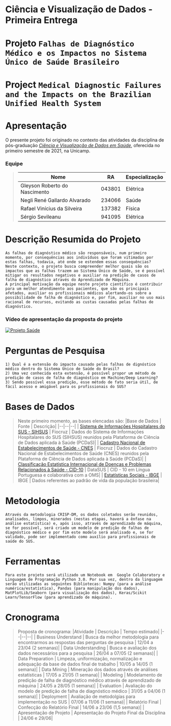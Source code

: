 # Ciência e Visualização de Dados - Primeira Entrega

# Projeto `Falhas de Diagnóstico Médico e os Impactos no Sistema Único de Saúde Brasileiro`
# Project `Medical Diagnostic Failures and the Impacts on the Brazilian Unified Health System`

# Apresentação

O presente projeto foi originado no contexto das atividades da disciplina de pós-graduação [*Ciência e Visualização de Dados em Saúde*](https://github.com/datasci4health/home), oferecida no primeiro semestre de 2021, na Unicamp.

### Equipe

> |Nome  | RA | Especialização|
> |--|--|--|
> | Gleyson Roberto do Nascimento | 043801  | Elétrica|
> | Negli René Gallardo Alvarado  | 234066  | Saúde|
> | Rafael Vinícius da Silveira  | 137382  | Física|
> | Sérgio Sevileanu  | 941095  | Elétrica|


# Descrição Resumida do Projeto
~~~ 
As falhas de diagnóstico médico são responsáveis, num primeiro momento, por consequências aos indivíduos que foram vitimadas por estas falhas, todavia, até onde se estendem essas consequências? 
Neste contexto, o projeto busca compreender melhor quais são os impactos que as falhas trazem ao Sistema Único de Saúde, se é possível mitigar os resultados negativos e auxiliar na predição de casos de falha de diagnóstico através do Aprendizado de Máquina.
A principal motivação da equipe neste projeto científico é contribuir para um melhor atendimento aos pacientes, que são os principais afetados, auxiliar os profissionais médicos alertando-os sobre a possibilidade de falha de diagnóstico e, por fim, auxiliar no uso mais racional de recursos, evitando as custas causadas pelas falhas de diagnóstico.
~~~
### Vídeo de apresentação da proposta do projeto
[![Projeto Saúde](https://github.com/grnbatera/Data4health/blob/main/Mídias/thumb.JPG)](https://www.youtube.com/watch?v=AYZ8yBdD8Ds)


# Perguntas de Pesquisa
~~~ 
1) Qual é a extensão do impacto causado pelas falhas de dignóstico médico dentro do Sistema Único de Saúde do Brasil?
2) Uma vez conhecida esta extensão, é possível propor um método de predição de casos de falha de diagnóstico em Machine/Deep Learning?
3) Sendo possível essa predição, esse método de fato seria útil, de fácil acesso e amigável para os profissionais do SUS?
~~~ 

# Bases de Dados
> Neste primeiro momento, as bases elencadas são:
> |Base de Dados  | Fonte | Descrição|
> |--|--|--|
> | [Sistema de Informações Hospitalares do SUS - SIHSUS](https://bigdata-metadados.icict.fiocruz.br/dataset/sistema-de-informacoes-hospitalares-do-sus-sihsus/resource/ae85ac54-6734-43b8-a820-6129a854e1ff) | Fiocruz  | Dados do Sistema de Informações Hospitalares do SUS (SIHSUS) reunidos pela Plataforma de Ciência de Dados aplicada à Saúde (PCDaS)|
> | [Cadastro Nacional de Estabelecimentos de Saúde - CNES](https://bigdata-metadados.icict.fiocruz.br/dataset/cadastro-nacional-de-estabelecimentos-de-saude-cnes/resource/7bcf4f68-f2e9-4e06-87b5-229358702efc)  | Fiocruz  | Dados do Cadastro Nacional de Estabelecimentos de Saúde (CNES) reunidos pela Plataforma de Ciência de Dados aplicada à Saúde (PCDaS)|
> | [Classificação Estatística Internacional de Doenças e Problemas Relacionados à Saúde - CID-10](http://www2.datasus.gov.br/cid10/V2008/cid10.htm)  | DataSUS  | CID - 10 em Língua Portuguesa e colaborativa com a OMS|
> | [Estatísticas Sociais - IBGE](https://www.ibge.gov.br/estatisticas/downloads-estatisticas.html)  | IBGE  | Dados referentes ao padrão de vida da população brasileira|

# Metodologia
~~~ 
Através da metodologia CRISP-DM, os dados coletados serão reunidos, analisados, limpos, minerados (nestas etapas, haverá a ênfase na análise estatística) e, após isso, através de aprendizado de máquina, se for possível, será criado um modelo de predição de falhas de diagnóstico médico e por fim este modelo será analisado e, se for validado, pode ser implementado como auxílio para profissionais de saúde do SUS.
~~~ 

# Ferramentas
~~~ 
Para este projeto será utilizado um Notebook em  Google Colaboratory e Linguagem de Programação Python 3.0. Por sua vez, dentro da linguagem serão utilizadas as seguintes Bibliotecas: Numpy (para a análise numérica/estatística), Pandas (para manipulação dos dados), MatPlotLib/Seaborn (para visualização dos dados), Keras/Scikit Learn/TensorFlow (para aprendizado de máquina).
~~~ 

# Cronograma
> Proposta de cronograma:
> |Atividade  | Descrição | Tempo estimado|
> |--|--|--|
> | Business Understand | Busca da melhor metodologia para encontrarmos as respostas das perguntas de pesquisa  | 12/04 a 23/04 (2 semanas)|
> | Data Understanding  | Busca e avaliação dos dados necessários para a pesquisa   | 26/04 a 07/05 (2 semanas)|
> | Data Preparation  | Limpeza, uniformização, normalização e adequação da base de dados final de trabalho  | 10/05 a 14/05 (1 semana)|
> | Data Mining  | Mineração dos dados através de análises estatísticas  | 17/05 a 21/05 (1 semana)|
> | Modeling  | Modelamento de predição de falha de diagnóstico médico através de aprendizado de máquina  | 24/05 a 28/05 (1 semana)|
> | Evaluation | Avaliação do modelo de predição de falha de diagnóstico médico  | 31/05 a 04/06 (1 semana)|
> | Deployment | Avaliação de metodolgias para implementação no SUS  | 07/06 a 11/06 (1 semana)|
> | Relatório Final | Confecção do Relatório Final  | 14/06 a 23/06 (1,5 semana)|
> | Apresentação de Projeto | Apresentação do Projeto Final da Disciplina | 24/06 e 29/06|
